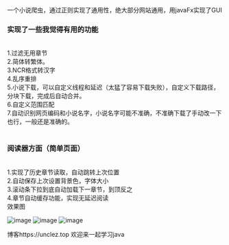 一个小说爬虫，通过正则实现了通用性，绝大部分网站通用，用javaFx实现了GUI<br>
<h3>实现了一些我觉得有用的功能</h3><br>
1.过滤无用章节<br>
2.简体转繁体。<br>
3.NCR格式转汉字<br>
4.乱序重排<br>
5.小说下载，可以自定义线程和延迟（太猛了容易下载失败），自定义下载路径，分块下载，完成后自动合并。<br>
6.自定义范围匹配<br>
7.自动识别网页编码和小说名字，小说名字可能不准确，不准确下载了手动改一下也行，一般还是准确的。<br><br>
<h3>阅读器方面（简单页面）</h3><br>
1.实现了历史章节读取，自动跳转上次位置<br>
2.自动保存上次设置背景色，字体大小<br>
3.滚动条下拉到底自动加载下一章节，到顶反之<br>
4.章节自动缓存功能，实现无延迟阅读<br>
效果图<br />

![image](https://github.com/1585503310/ReadnovelOnWin/blob/master/screenshot/zhuye.png)
![image](https://github.com/1585503310/ReadnovelOnWin/blob/master/screenshot/yuedu.png)
![image](https://github.com/1585503310/ReadnovelOnWin/blob/master/screenshot/mulu.png)

博客https://unclez.top 欢迎来一起学习java
